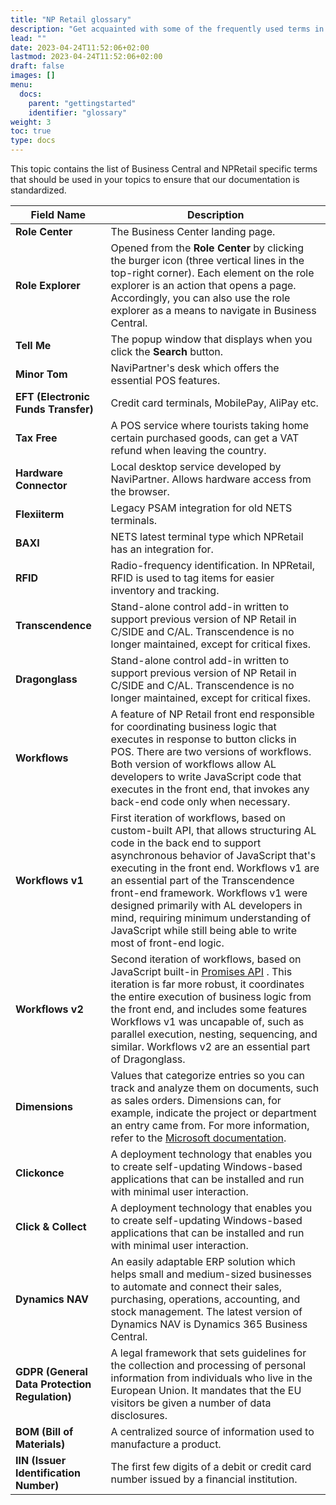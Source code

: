 ```yaml
---
title: "NP Retail glossary"
description: "Get acquainted with some of the frequently used terms in NaviPartner's solutions."
lead: ""
date: 2023-04-24T11:52:06+02:00
lastmod: 2023-04-24T11:52:06+02:00
draft: false
images: []
menu:
  docs:
    parent: "gettingstarted"
    identifier: "glossary"
weight: 3
toc: true
type: docs
---
```


This topic contains the list of Business Central and NPRetail specific terms that should be used in your topics to ensure that our documentation is standardized.

| Field Name      | Description |
| ----------- | ----------- |
| **Role Center** | The Business Center landing page. |
| **Role Explorer** | Opened from the **Role Center** by clicking the burger icon (three vertical lines in the top-right corner). Each element on the role explorer is an action that opens a page. Accordingly, you can also use the role explorer as a means to navigate in Business Central. |
| **Tell Me** | The popup window that displays when you click the **Search** button. |
| **Minor Tom** | NaviPartner's desk which offers the essential POS features. |
| **EFT (Electronic Funds Transfer)** | Credit card terminals, MobilePay, AliPay etc. |
| **Tax Free** |  A POS service where tourists taking home certain purchased goods, can get a VAT refund when leaving the country. |
| **Hardware Connector** | Local desktop service developed by NaviPartner. Allows hardware access from the browser. | 
| **Flexiiterm** | Legacy PSAM integration for old NETS terminals. | 
| **BAXI** | NETS latest terminal type which NPRetail has an integration for. | 
| **RFID** | Radio-frequency identification. In NPRetail, RFID is used to tag items for easier inventory and tracking. | 
| **Transcendence** | Stand-alone control add-in written to support previous version of NP Retail in C/SIDE and C/AL. Transcendence is no longer maintained, except for critical fixes. | 
| **Dragonglass** | Stand-alone control add-in written to support previous version of NP Retail in C/SIDE and C/AL. Transcendence is no longer maintained, except for critical fixes. |
| **Workflows** | A feature of NP Retail front end responsible for coordinating business logic that executes in response to button clicks in POS. There are two versions of workflows. Both version of workflows allow AL developers to write JavaScript code that executes in the front end, that invokes any back-end code only when necessary. | 
| **Workflows v1** | First iteration of workflows, based on custom-built API, that allows structuring AL code in the back end to support asynchronous behavior of JavaScript that's executing in the front end. Workflows v1 are an essential part of the Transcendence front-end framework. Workflows v1 were designed primarily with AL developers in mind, requiring minimum understanding of JavaScript while still being able to write most of front-end logic. |
| **Workflows v2** | Second iteration of workflows, based on JavaScript built-in [<ins>Promises API<ins>](https://developer.mozilla.org/en-US/docs/Web/JavaScript/Reference/Global_Objects/Promise) . This iteration is far more robust, it coordinates the entire execution of business logic from the front end, and includes some features Workflows v1 was uncapable of, such as parallel execution, nesting, sequencing, and similar. Workflows v2 are an essential part of Dragonglass. | 
| **Dimensions** | Values that categorize entries so you can track and analyze them on documents, such as sales orders. Dimensions can, for example, indicate the project or department an entry came from. For more information, refer to the [<ins>Microsoft documentation<ins>](https://docs.microsoft.com/en-us/dynamics365/business-central/finance-dimensions). |
| **Clickonce** | A deployment technology that enables you to create self-updating Windows-based applications that can be installed and run with minimal user interaction. |
| **Click & Collect** | A deployment technology that enables you to create self-updating Windows-based applications that can be installed and run with minimal user interaction. |
| **Dynamics NAV** | An easily adaptable ERP solution which helps small and medium-sized businesses to automate and connect their sales, purchasing, operations, accounting, and stock management. The latest version of Dynamics NAV is Dynamics 365 Business Central. |
| **GDPR (General Data Protection Regulation)** | A legal framework that sets guidelines for the collection and processing of personal information from individuals who live in the European Union. It mandates that the EU visitors be given a number of data disclosures. |
| **BOM (Bill of Materials)** | A centralized source of information used to manufacture a product. |
| **IIN (Issuer Identification Number)** | The first few digits of a debit or credit card number issued by a financial institution.  |